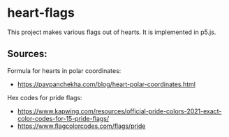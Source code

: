 # heart-flags

This project makes various flags out of hearts. It is implemented in p5.js.



## Sources:
Formula for hearts in polar coordinates:
- https://pavpanchekha.com/blog/heart-polar-coordinates.html

Hex codes for pride flags:
- https://www.kapwing.com/resources/official-pride-colors-2021-exact-color-codes-for-15-pride-flags/
- https://www.flagcolorcodes.com/flags/pride
